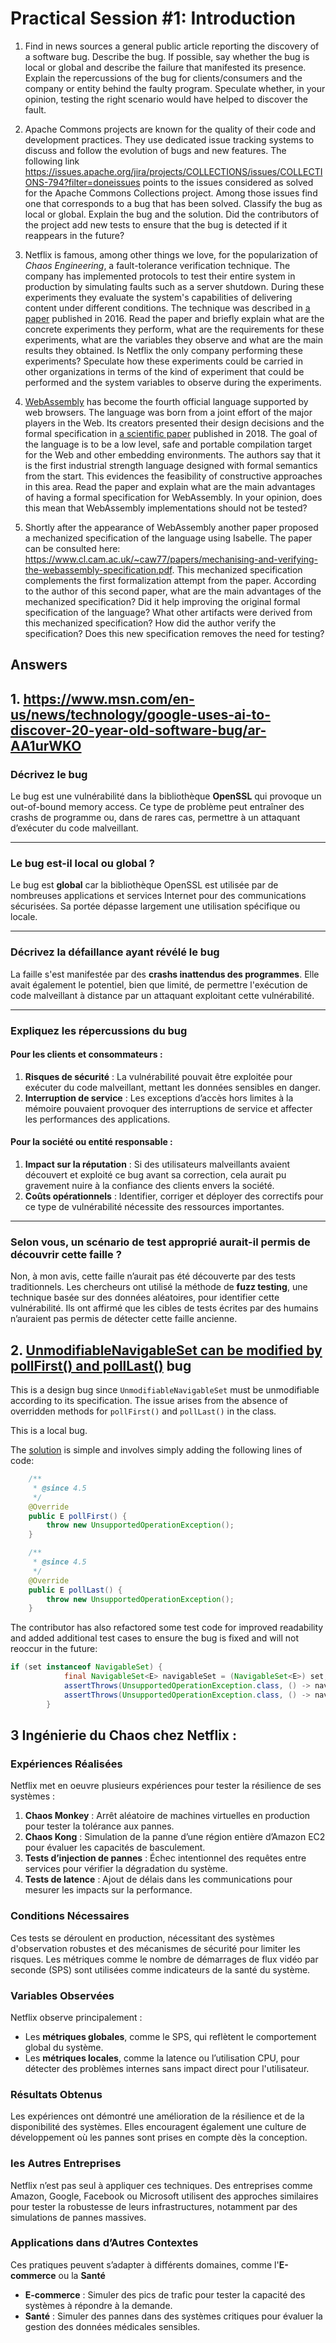 # Practical Session #1: Introduction

1. Find in news sources a general public article reporting the discovery of a software bug. Describe the bug. If possible, say whether the bug is local or global and describe the failure that manifested its presence. Explain the repercussions of the bug for clients/consumers and the company or entity behind the faulty program. Speculate whether, in your opinion, testing the right scenario would have helped to discover the fault.

2. Apache Commons projects are known for the quality of their code and development practices. They use dedicated issue tracking systems to discuss and follow the evolution of bugs and new features. The following link https://issues.apache.org/jira/projects/COLLECTIONS/issues/COLLECTIONS-794?filter=doneissues points to the issues considered as solved for the Apache Commons Collections project. Among those issues find one that corresponds to a bug that has been solved. Classify the bug as local or global. Explain the bug and the solution. Did the contributors of the project add new tests to ensure that the bug is detected if it reappears in the future?

3. Netflix is famous, among other things we love, for the popularization of *Chaos Engineering*, a fault-tolerance verification technique. The company has implemented protocols to test their entire system in production by simulating faults such as a server shutdown. During these experiments they evaluate the system's capabilities of delivering content under different conditions. The technique was described in [a paper](https://arxiv.org/ftp/arxiv/papers/1702/1702.05843.pdf) published in 2016. Read the paper and briefly explain what are the concrete experiments they perform, what are the requirements for these experiments, what are the variables they observe and what are the main results they obtained. Is Netflix the only company performing these experiments? Speculate how these experiments could be carried in other organizations in terms of the kind of experiment that could be performed and the system variables to observe during the experiments.

4. [WebAssembly](https://webassembly.org/) has become the fourth official language supported by web browsers. The language was born from a joint effort of the major players in the Web. Its creators presented their design decisions and the formal specification in [a scientific paper](https://people.mpi-sws.org/~rossberg/papers/Haas,%20Rossberg,%20Schuff,%20Titzer,%20Gohman,%20Wagner,%20Zakai,%20Bastien,%20Holman%20-%20Bringing%20the%20Web%20up%20to%20Speed%20with%20WebAssembly.pdf) published in 2018. The goal of the language is to be a low level, safe and portable compilation target for the Web and other embedding environments. The authors say that it is the first industrial strength language designed with formal semantics from the start. This evidences the feasibility of constructive approaches in this area. Read the paper and explain what are the main advantages of having a formal specification for WebAssembly. In your opinion, does this mean that WebAssembly implementations should not be tested? 

5.  Shortly after the appearance of WebAssembly another paper proposed a mechanized specification of the language using Isabelle. The paper can be consulted here: https://www.cl.cam.ac.uk/~caw77/papers/mechanising-and-verifying-the-webassembly-specification.pdf. This mechanized specification complements the first formalization attempt from the paper. According to the author of this second paper, what are the main advantages of the mechanized specification? Did it help improving the original formal specification of the language? What other artifacts were derived from this mechanized specification? How did the author verify the specification? Does this new specification removes the need for testing?

## Answers

## 1. https://www.msn.com/en-us/news/technology/google-uses-ai-to-discover-20-year-old-software-bug/ar-AA1urWKO

### Décrivez le bug

Le bug est une vulnérabilité dans la bibliothèque **OpenSSL** qui provoque un out-of-bound memory access. Ce type de problème peut entraîner des crashs de programme ou, dans de rares cas, permettre à un attaquant d’exécuter du code malveillant.

---
### Le bug est-il local ou global ?

Le bug est **global** car la bibliothèque OpenSSL est utilisée par de nombreuses applications et services Internet pour des communications sécurisées. Sa portée dépasse largement une utilisation spécifique ou locale.

---
### Décrivez la défaillance ayant révélé le bug

La faille s'est manifestée par des **crashs inattendus des programmes**. Elle avait également le potentiel, bien que limité, de permettre l'exécution de code malveillant à distance par un attaquant exploitant cette vulnérabilité.

---
### Expliquez les répercussions du bug

#### Pour les clients et consommateurs :
1. **Risques de sécurité** : La vulnérabilité pouvait être exploitée pour exécuter du code malveillant, mettant les données sensibles en danger.
2. **Interruption de service** : Les exceptions d’accès hors limites à la mémoire pouvaient provoquer des interruptions de service et affecter les performances des applications.

#### Pour la société ou entité responsable :
1. **Impact sur la réputation** : Si des utilisateurs malveillants avaient découvert et exploité ce bug avant sa correction, cela aurait pu gravement nuire à la confiance des clients envers la société.
2. **Coûts opérationnels** : Identifier, corriger et déployer des correctifs pour ce type de vulnérabilité nécessite des ressources importantes.

---
### Selon vous, un scénario de test approprié aurait-il permis de découvrir cette faille ?

Non, à mon avis, cette faille n’aurait pas été découverte par des tests traditionnels. Les chercheurs ont utilisé la méthode de **fuzz testing**, une technique basée sur des données aléatoires, pour identifier cette vulnérabilité. Ils ont affirmé que les cibles de tests écrites par des humains n’auraient pas permis de détecter cette faille ancienne.


## 2. [UnmodifiableNavigableSet can be modified by pollFirst() and pollLast()](https://issues.apache.org/jira/projects/COLLECTIONS/issues/COLLECTIONS-799?filter=doneissues) bug

This is a design bug since ```UnmodifiableNavigableSet``` must be unmodifiable according to its specification. The issue arises from the absence of overridden methods for ```pollFirst()``` and ```pollLast()``` in the class. 

This is a local bug.

The [solution](https://github.com/apache/commons-collections/pull/250) is simple and involves simply adding the following lines of code:

```java
    /**
     * @since 4.5
     */
    @Override
    public E pollFirst() {
        throw new UnsupportedOperationException();
    }

    /**
     * @since 4.5
     */
    @Override
    public E pollLast() {
        throw new UnsupportedOperationException();
    }
```

The contributor has also refactored some test code for improved readability and added additional test cases to ensure the bug is fixed and will not reoccur in the future:

```java
if (set instanceof NavigableSet) {
            final NavigableSet<E> navigableSet = (NavigableSet<E>) set;
            assertThrows(UnsupportedOperationException.class, () -> navigableSet.pollFirst());
            assertThrows(UnsupportedOperationException.class, () -> navigableSet.pollLast());
        }
```



## 3 Ingénierie du Chaos chez Netflix :

### Expériences Réalisées
Netflix met en oeuvre plusieurs expériences pour tester la résilience de ses systèmes :
1. **Chaos Monkey** : Arrêt aléatoire de machines virtuelles en production pour tester la tolérance aux pannes.
2. **Chaos Kong** : Simulation de la panne d’une région entière d’Amazon EC2 pour évaluer les capacités de basculement.
3. **Tests d’injection de pannes** : Échec intentionnel des requêtes entre services pour vérifier la dégradation du système.
4. **Tests de latence** : Ajout de délais dans les communications pour mesurer les impacts sur la performance.

### Conditions Nécessaires
Ces tests se déroulent en production, nécessitant des systèmes d'observation robustes et des mécanismes de sécurité pour limiter les risques. Les métriques comme le nombre de démarrages de flux vidéo par seconde (SPS) sont utilisées comme indicateurs de la santé du système.

### Variables Observées
Netflix observe principalement :
- Les **métriques globales**, comme le SPS, qui reflètent le comportement global du système.
- Les **métriques locales**, comme la latence ou l’utilisation CPU, pour détecter des problèmes internes sans impact direct pour l'utilisateur.

### Résultats Obtenus
Les expériences ont démontré une amélioration de la résilience et de la disponibilité des systèmes. Elles encouragent également une culture de développement où les pannes sont prises en compte dès la conception.

### les Autres Entreprises
Netflix n’est pas seul à appliquer ces techniques. Des entreprises comme Amazon, Google, Facebook ou Microsoft utilisent des approches similaires pour tester la robustesse de leurs infrastructures, notamment par des simulations de pannes massives.

### Applications dans d’Autres Contextes
Ces pratiques peuvent s’adapter à différents domaines, comme l'**E-commerce** ou la **Santé**
- **E-commerce** : Simuler des pics de trafic pour tester la capacité des systèmes à répondre à la demande.
- **Santé** : Simuler des pannes dans des systèmes critiques pour évaluer la gestion des données médicales sensibles.







